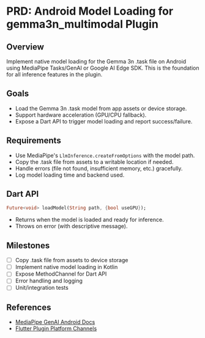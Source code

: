 # PRD: Android Model Loading for gemma3n_multimodal Plugin

## Overview
Implement native model loading for the Gemma 3n .task file on Android using MediaPipe Tasks/GenAI or Google AI Edge SDK. This is the foundation for all inference features in the plugin.

## Goals
- Load the Gemma 3n .task model from app assets or device storage.
- Support hardware acceleration (GPU/CPU fallback).
- Expose a Dart API to trigger model loading and report success/failure.

## Requirements
- Use MediaPipe's `LlmInference.createFromOptions` with the model path.
- Copy the .task file from assets to a writable location if needed.
- Handle errors (file not found, insufficient memory, etc.) gracefully.
- Log model loading time and backend used.

## Dart API
```dart
Future<void> loadModel(String path, {bool useGPU});
```
- Returns when the model is loaded and ready for inference.
- Throws on error (with descriptive message).

## Milestones
- [ ] Copy .task file from assets to device storage
- [ ] Implement native model loading in Kotlin
- [ ] Expose MethodChannel for Dart API
- [ ] Error handling and logging
- [ ] Unit/integration tests

## References
- [MediaPipe GenAI Android Docs](https://ai.google.dev/edge/mediapipe/solutions/genai/llm_inference/android)
- [Flutter Plugin Platform Channels](https://docs.flutter.dev/platform-integration/platform-channels) 